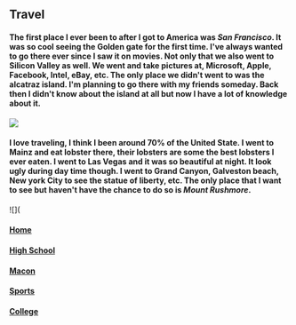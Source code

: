 ## **Travel**
#### The first place I ever been to after I got to America was _San Francisco_. It was so cool seeing the Golden gate for the first time. I've always wanted to go there ever since I saw it on movies. Not only that we also went to Silicon Valley as well. We went and take pictures at, Microsoft, Apple, Facebook, Intel, eBay, etc. The only place we didn't went to was the alcatraz island. I'm planning to go there with my friends someday. Back then I didn't know about the island at all but now I have a lot of knowledge about it.
![](https://github.com/Visal-So/Midterm-Project/blob/main/Images/Alcatraz_island.jpg)
#### I love traveling, I think I been around 70% of the United State. I went to Mainz and eat lobster there, their lobsters are some the best lobsters I ever eaten. I went to Las Vegas and it was so beautiful at night. It look ugly during day time though. I went to Grand Canyon, Galveston beach, New york City to see the statue of liberty, etc. The only place that I want to see but haven't have the chance to do so is _Mount Rushmore_.
![](
#### [Home](https://github.com/Visal-So/Midterm-Project/blob/main/README.md)
#### [High School](https://github.com/Visal-So/Midterm-Project/blob/main/firstpage.md)
#### [Macon](https://github.com/Visal-So/Midterm-Project/blob/main/secondpage.md)
#### [Sports](https://github.com/Visal-So/Midterm-Project/blob/main/fourthpage.md)
#### [College](https://github.com/Visal-So/Midterm-Project/blob/main/fifthpage.md)
